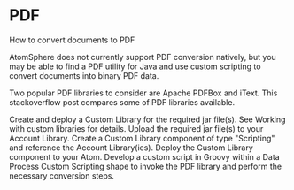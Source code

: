 # PDF
How to convert documents to PDF

AtomSphere does not currently support PDF conversion natively, but you may be able to find a PDF utility for Java and use custom scripting to convert documents into binary PDF data.

Two popular PDF libraries to consider are Apache PDFBox and iText. This stackoverflow post compares some of PDF libraries available.

Create and deploy a Custom Library for the required jar file(s). See Working with custom libraries for details.
Upload the required jar file(s) to your Account Library.
Create a Custom Library component of type "Scripting" and reference the Account Library(ies).
Deploy the Custom Library component to your Atom.
Develop a custom script in Groovy within a Data Process Custom Scripting shape to invoke the PDF library and perform the necessary conversion steps.
